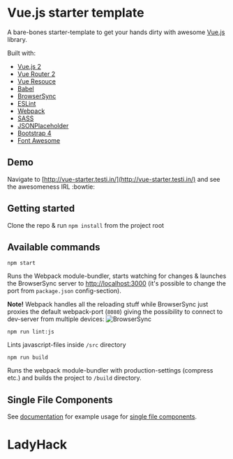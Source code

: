 # Vue.js starter template

A bare-bones starter-template to get your hands dirty with awesome [Vue.js](https://github.com/vuejs/vue) library.

Built with:
* [Vue.js 2](https://github.com/vuejs/vue)
* [Vue Router 2](https://github.com/vuejs/vue-router)
* [Vue Resouce](https://github.com/vuejs/vue-resource)
* [Babel](https://babeljs.io/)
* [BrowserSync](https://www.browsersync.io/)
* [ESLint](http://eslint.org/)
* [Webpack](https://webpack.github.io/)
* [SASS](http://sass-lang.com/)
* [JSONPlaceholder](http://jsonplaceholder.typicode.com/)
* [Bootstrap 4](https://v4-alpha.getbootstrap.com/)
* [Font Awesome](http://fontawesome.io/)

## Demo
Navigate to [http://vue-starter.testi.in/](http://vue-starter.testi.in/) and see the awesomeness IRL :bowtie:

## Getting started

Clone the repo & run `npm install` from the project root

## Available commands

```shell
npm start
```

Runs the Webpack module-bundler, starts watching for changes & launches the BrowserSync server to [http://localhost:3000](http://localhost:3000) (it's possible to change the port from `package.json` config-section).

**Note!** Webpack handles all the reloading stuff while BrowserSync just proxies the default webpack-port (`8080`) giving the possibility to connect to dev-server from multiple devices: 
![BrowserSync](.github/browsersync.png)


```shell
npm run lint:js
```

Lints javascript-files inside `/src` directory

```shell
npm run build
```

Runs the webpack module-bundler with production-settings (compress etc.) and builds the project to `/build` directory.

## Single File Components
See [documentation](docs/single-file-components.md) for example usage for [single file components](https://vuejs.org/v2/guide/single-file-components.html).
# LadyHack
